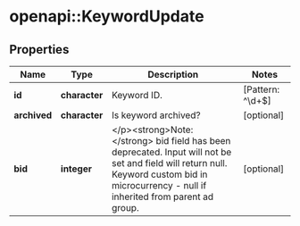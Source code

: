 # openapi::KeywordUpdate


## Properties
Name | Type | Description | Notes
------------ | ------------- | ------------- | -------------
**id** | **character** | Keyword ID. | [Pattern: ^\\d+$] 
**archived** | **character** | Is keyword archived? | [optional] 
**bid** | **integer** | &lt;/p&gt;&lt;strong&gt;Note:&lt;/strong&gt; bid field has been deprecated. Input will not be set and field will return null. Keyword custom bid in microcurrency - null if inherited from parent ad group. | [optional] 


